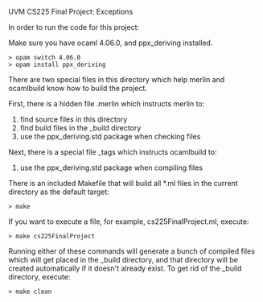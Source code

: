 UVM CS225 Final Project: Exceptions

In order to run the code for this project:

Make sure you have ocaml 4.06.0, and ppx_deriving installed.

    > opam switch 4.06.0
    > opam install ppx_deriving

There are two special files in this directory which help merlin and ocamlbuild
know how to build the project.

First, there is a hidden file .merlin which instructs merlin to:
1. find source files in this directory
2. find build files in the _build directory
3. use the ppx_deriving.std package when checking files

Next, there is a special file _tags which instructs ocamlbuild to:
1. use the ppx_deriving.std package when compiling files

There is an included Makefile that will build all *.ml files in the current
directory as the default target:

    > make

If you want to execute a file, for example, cs225FinalProject.ml, execute:

    > make cs225FinalProject

Running either of these commands will generate a bunch of compiled files which 
will get placed in the _build directory, and that directory will be created
automatically if it doesn't already exist. To get rid of the _build directory,
execute:

    > make clean
